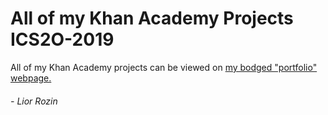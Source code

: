 # All of my Khan Academy Projects ICS2O-2019

All of my Khan Academy projects can be viewed on [my bodged "portfolio" webpage.](https://zayatsoff.github.io/Winter2019ICS2OTermWork/)

###### - Lior Rozin 

